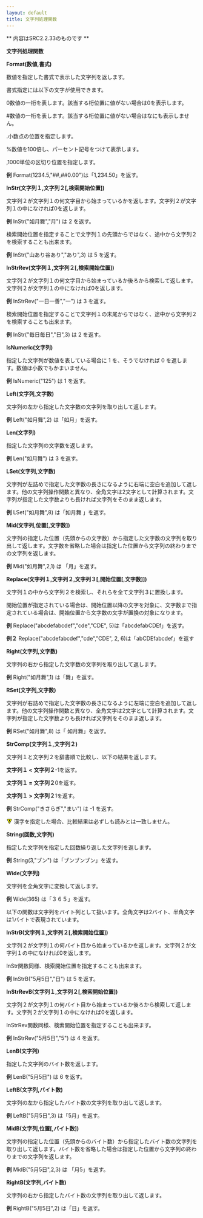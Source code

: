 ```yaml
---
layout: default
title: 文字列処理関数
---
```

** 内容はSRC2.2.33のものです **

**文字列処理関数**

**Format(数値,書式)**

数値を指定した書式で表示した文字列を返します。

書式指定には以下の文字が使用できます。

0数値の一桁を表します。該当する桁位置に値がない場合は0を表示します。

#数値の一桁を表します。該当する桁位置に値がない場合はなにも表示しません。

.小数点の位置を指定します。

%数値を100倍し、パーセント記号をつけて表示します。

,1000単位の区切り位置を指定します。

**例** Format(1234.5,"##,##0.00")は「1,234.50」を返す。

**InStr(文字列１,文字列２[,検索開始位置])**

文字列２が文字列１の何文字目から始まっているかを返します。文字列２が文字列１の中になければ0を返します。

**例** InStr("如月舞","月") は 2 を返す。

検索開始位置を指定することで文字列１の先頭からではなく、途中から文字列２を検索することも出来ます。

**例** InStr("山あり谷あり","あり",3) は 5 を返す。

**InStrRev(文字列１,文字列２[,検索開始位置])**

文字列２が文字列１の何文字目から始まっているか後ろから検索して返します。文字列２が文字列１の中になければ0を返します。

**例** InStrRev("一日一善","一") は 3 を返す。

検索開始位置を指定することで文字列１の末尾からではなく、途中から文字列２を検索することも出来ます。

**例** InStr("毎日毎日","日",3) は 2 を返す。

**IsNumeric(文字列)**

指定した文字列が数値を表している場合に 1 を、そうでなければ 0 を返します。数値は小数でもかまいません。

**例** IsNumeric("125") は 1 を返す。

**Left(文字列,文字数)**

文字列の左から指定した文字数の文字列を取り出して返します。

**例** Left("如月舞",2) は「如月」を返す。

**Len(文字列)**

指定した文字列の文字数を返します。

**例** Len("如月舞") は 3 を返す。

**LSet(文字列,文字数)**

文字列が左詰めで指定した文字数の長さになるように右端に空白を追加して返します。他の文字列操作関数と異なり、全角文字は2文字として計算されます。文字列が指定した文字数よりも長ければ文字列をそのまま返します。

**例** LSet("如月舞",8) は「如月舞  」を返す。

**Mid(文字列,位置[,文字数])**

文字列の指定した位置（先頭からの文字数）から指定した文字数の文字列を取り出して返します。文字数を省略した場合は指定した位置から文字列の終わりまでの文字列を返します。

**例** Mid("如月舞",2,1) は 「月」を返す。

**Replace(文字列１,文字列２,文字列３[,開始位置[,文字数]])**

文字列１の中から文字列２を検索し、それらを全て文字列３に置換します。

開始位置が指定されている場合は、開始位置以降の文字を対象に、文字数まで指定されている場合は、開始位置から文字数の文字が置換の対象になります。

**例** Replace("abcdefabcdef","cde","CDE", 5)は「abcdefabCDEf」を返す。

**例２** Replace("abcdefabcdef","cde","CDE", 2, 6)は「abCDEfabcdef」を返す

**Right(文字列,文字数)**

文字列の右から指定した文字数の文字列を取り出して返します。

**例** Right("如月舞",1) は「舞」を返す。

**RSet(文字列,文字数)**

文字列が右詰めで指定した文字数の長さになるように左端に空白を追加して返します。他の文字列操作関数と異なり、全角文字は2文字として計算されます。文字列が指定した文字数よりも長ければ文字列をそのまま返します。

**例** RSet("如月舞",8) は「  如月舞」を返す。

**StrComp(文字列１,文字列２)**

文字列１と文字列２を辞書順で比較し、以下の結果を返します。

**文字列１ &lt; 文字列２**-1を返す。

**文字列１ = 文字列２**0を返す。

**文字列１ &gt; 文字列２**1を返す。

**例** StrComp("きさらぎ","まい") は -1 を返す。

![](./images/bm0.gif) 漢字を指定した場合、比較結果は必ずしも読みとは一致しません。

**String(回数,文字列)**

指定した文字列を指定した回数繰り返した文字列を返します。

**例** String(3,"ブン") は「ブンブンブン」を返す。

**Wide(文字列)**

文字列を全角文字に変換して返します。

**例** Wide(365) は「３６５」を返す。

以下の関数は文字列をバイト列として扱います。全角文字は2バイト、半角文字は1バイトで表現されています。

**InStrB(文字列１,文字列２[,検索開始位置])**

文字列２が文字列１の何バイト目から始まっているかを返します。文字列２が文字列１の中になければ0を返します。

InStr関数同様、検索開始位置を指定することも出来ます。

**例** InStrB("5月5日","日") は 5 を返す。

**InStrRevB(文字列１,文字列２[,検索開始位置])**

文字列２が文字列１の何バイト目から始まっているか後ろから検索して返します。文字列２が文字列１の中になければ0を返します。

InStrRev関数同様、検索開始位置を指定することも出来ます。

**例** InStrRev("5月5日","5") は 4 を返す。

**LenB(文字列)**

指定した文字列のバイト数を返します。

**例** LenB("5月5日") は 6 を返す。

**LeftB(文字列,バイト数)**

文字列の左から指定したバイト数の文字列を取り出して返します。

**例** LeftB("5月5日",3) は「5月」を返す。

**MidB(文字列,位置[,バイト数])**

文字列の指定した位置（先頭からのバイト数）から指定したバイト数の文字列を取り出して返します。バイト数を省略した場合は指定した位置から文字列の終わりまでの文字列を返します。

**例** MidB("5月5日",2,3) は 「月5」を返す。

**RightB(文字列,バイト数)**

文字列の右から指定したバイト数の文字列を取り出して返します。

**例** RightB("5月5日",2) は「日」を返す。
